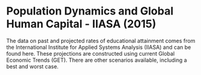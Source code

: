 # Population Dynamics and Global Human Capital - IIASA (2015)

The data on past and projected rates of educational attainment comes from the International Institute for Applied Systems Analysis (IIASA) and can be found here. These projections are constructed using current Global Economic Trends (GET). There are other scenarios available, including a best and worst case.